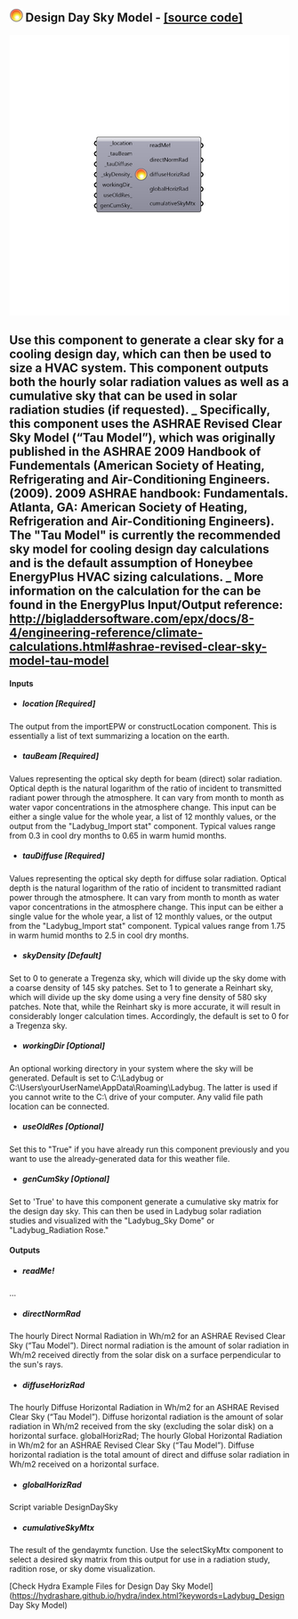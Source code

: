 ## ![](../../images/icons/Design_Day_Sky_Model.png) Design Day Sky Model - [[source code]](https://github.com/ladybug-tools/ladybug-legacy/tree/master/src/Ladybug_Design%20Day%20Sky%20Model.py)

![](../../images/components/Design_Day_Sky_Model.png)

Use this component to generate a clear sky for a cooling design day, which can then be used to size a HVAC system.  This component outputs both the hourly solar radiation values as well as a cumulative sky that can be used in solar radiation studies (if requested).
 _
 Specifically, this component uses the ASHRAE Revised Clear Sky Model (“Tau Model”), which was originally published in the ASHRAE 2009 Handbook of Fundementals (American Society of Heating, Refrigerating and Air-Conditioning Engineers. (2009). 2009 ASHRAE handbook: Fundamentals. Atlanta, GA: American Society of Heating, Refrigeration and Air-Conditioning Engineers).
 The "Tau Model" is currently the recommended sky model for cooling design day calculations and is the default assumption of Honeybee EnergyPlus HVAC sizing calculations.
 _
 More information on the calculation for the can be found in the EnergyPlus Input/Output reference:
 http://bigladdersoftware.com/epx/docs/8-4/engineering-reference/climate-calculations.html#ashrae-revised-clear-sky-model-tau-model
 -
 

#### Inputs
* ##### location [Required]
The output from the importEPW or constructLocation component.  This is essentially a list of text summarizing a location on the earth.
* ##### tauBeam [Required]
Values representing the optical sky depth for beam (direct) solar radiation.  Optical depth is the natural logarithm of the ratio of incident to transmitted radiant power through the atmosphere.  It can vary from month to month as water vapor concentrations in the atmosphere change.  This input can be either a single value for the whole year, a list of 12 monthly values, or the output from the "Ladybug_Import stat" component.  Typical values range from 0.3 in cool dry months to 0.65 in warm humid months.
* ##### tauDiffuse [Required]
Values representing the optical sky depth for diffuse solar radiation.  Optical depth is the natural logarithm of the ratio of incident to transmitted radiant power through the atmosphere.  It can vary from month to month as water vapor concentrations in the atmosphere change. This input can be either a single value for the whole year, a list of 12 monthly values, or the output from the "Ladybug_Import stat" component. Typical values range from 1.75 in warm humid months to 2.5 in cool dry months.
* ##### skyDensity [Default]
Set to 0 to generate a Tregenza sky, which will divide up the sky dome with a coarse density of 145 sky patches.  Set to 1 to generate a Reinhart sky, which will divide up the sky dome using a very fine density of 580 sky patches.  Note that, while the Reinhart sky is more accurate, it will result in considerably longer calculation times.  Accordingly, the default is set to 0 for a Tregenza sky.
* ##### workingDir [Optional]
An optional working directory in your system where the sky will be generated. Default is set to C:\Ladybug or C:\Users\yourUserName\AppData\Roaming\Ladybug.  The latter is used if you cannot write to the C:\ drive of your computer.  Any valid file path location can be connected.
* ##### useOldRes [Optional]
Set this to "True" if you have already run this component previously and you want to use the already-generated data for this weather file.
* ##### genCumSky [Optional]
Set to 'True' to have this component generate a cumulative sky matrix for the design day sky.  This can then be used in Ladybug solar radiation studies and visualized with the "Ladybug_Sky Dome" or "Ladybug_Radiation Rose."

#### Outputs
* ##### readMe!
...
* ##### directNormRad
The hourly Direct Normal Radiation in Wh/m2 for an ASHRAE Revised Clear Sky (“Tau Model”). Direct normal radiation is the amount of solar radiation in Wh/m2 received directly from the solar disk on a surface perpendicular to the sun's rays.
* ##### diffuseHorizRad
The hourly Diffuse Horizontal Radiation in Wh/m2 for an ASHRAE Revised Clear Sky (“Tau Model”). Diffuse horizontal radiation is the amount of solar radiation in Wh/m2 received from the sky (excluding the solar disk) on a horizontal surface.
 globalHorizRad; The hourly Global Horizontal Radiation in Wh/m2 for an ASHRAE Revised Clear Sky (“Tau Model”). Diffuse horizontal radiation is the total amount of direct and diffuse solar radiation in Wh/m2 received on a horizontal surface.
* ##### globalHorizRad
Script variable DesignDaySky
* ##### cumulativeSkyMtx
The result of the gendaymtx function. Use the selectSkyMtx component to select a desired sky matrix from this output for use in a radiation study, radition rose, or sky dome visualization.


[Check Hydra Example Files for Design Day Sky Model](https://hydrashare.github.io/hydra/index.html?keywords=Ladybug_Design Day Sky Model)